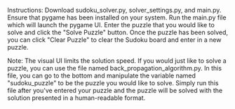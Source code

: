 Instructions: Download sudoku_solver.py, solver_settings.py, and main.py. Ensure that pygame has been installed on your system. Run the main.py file which will launch the
pygame UI. Enter the puzzle that you would like to solve and click the "Solve Puzzle" button. Once the puzzle has been solved, you can click "Clear Puzzle" to clear the
Sudoku board and enter in a new puzzle.

Note: The visual UI limits the solution speed. If you would just like to solve a puzzle, you can use the file named back_propagation_algorithm.py. In this file, you can go to
the bottom and manipulate the variable named "sudoku_puzzle" to be the puzzle you would like to solve. Simply run this file after you've entered your puzzle and the puzzle will
be solved with the solution presented in a human-readable format.

